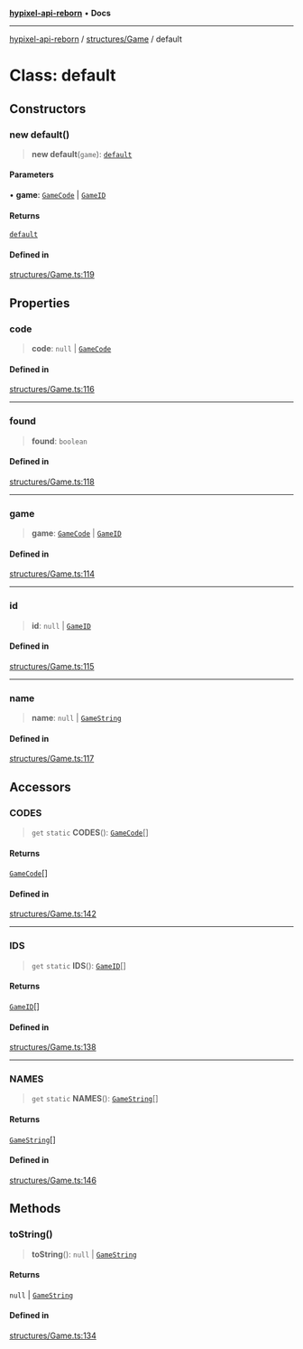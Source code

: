 [**hypixel-api-reborn**](../../../README.md) • **Docs**

***

[hypixel-api-reborn](../../../modules.md) / [structures/Game](../README.md) / default

# Class: default

## Constructors

### new default()

> **new default**(`game`): [`default`](default.md)

#### Parameters

• **game**: [`GameCode`](../type-aliases/GameCode.md) \| [`GameID`](../type-aliases/GameID.md)

#### Returns

[`default`](default.md)

#### Defined in

[structures/Game.ts:119](https://github.com/Kathund/REBORN-docs-TEST/blob/226e7f6a62bb6bca87ef0828ac84e9098d59f860/src/structures/Game.ts#L119)

## Properties

### code

> **code**: `null` \| [`GameCode`](../type-aliases/GameCode.md)

#### Defined in

[structures/Game.ts:116](https://github.com/Kathund/REBORN-docs-TEST/blob/226e7f6a62bb6bca87ef0828ac84e9098d59f860/src/structures/Game.ts#L116)

***

### found

> **found**: `boolean`

#### Defined in

[structures/Game.ts:118](https://github.com/Kathund/REBORN-docs-TEST/blob/226e7f6a62bb6bca87ef0828ac84e9098d59f860/src/structures/Game.ts#L118)

***

### game

> **game**: [`GameCode`](../type-aliases/GameCode.md) \| [`GameID`](../type-aliases/GameID.md)

#### Defined in

[structures/Game.ts:114](https://github.com/Kathund/REBORN-docs-TEST/blob/226e7f6a62bb6bca87ef0828ac84e9098d59f860/src/structures/Game.ts#L114)

***

### id

> **id**: `null` \| [`GameID`](../type-aliases/GameID.md)

#### Defined in

[structures/Game.ts:115](https://github.com/Kathund/REBORN-docs-TEST/blob/226e7f6a62bb6bca87ef0828ac84e9098d59f860/src/structures/Game.ts#L115)

***

### name

> **name**: `null` \| [`GameString`](../type-aliases/GameString.md)

#### Defined in

[structures/Game.ts:117](https://github.com/Kathund/REBORN-docs-TEST/blob/226e7f6a62bb6bca87ef0828ac84e9098d59f860/src/structures/Game.ts#L117)

## Accessors

### CODES

> `get` `static` **CODES**(): [`GameCode`](../type-aliases/GameCode.md)[]

#### Returns

[`GameCode`](../type-aliases/GameCode.md)[]

#### Defined in

[structures/Game.ts:142](https://github.com/Kathund/REBORN-docs-TEST/blob/226e7f6a62bb6bca87ef0828ac84e9098d59f860/src/structures/Game.ts#L142)

***

### IDS

> `get` `static` **IDS**(): [`GameID`](../type-aliases/GameID.md)[]

#### Returns

[`GameID`](../type-aliases/GameID.md)[]

#### Defined in

[structures/Game.ts:138](https://github.com/Kathund/REBORN-docs-TEST/blob/226e7f6a62bb6bca87ef0828ac84e9098d59f860/src/structures/Game.ts#L138)

***

### NAMES

> `get` `static` **NAMES**(): [`GameString`](../type-aliases/GameString.md)[]

#### Returns

[`GameString`](../type-aliases/GameString.md)[]

#### Defined in

[structures/Game.ts:146](https://github.com/Kathund/REBORN-docs-TEST/blob/226e7f6a62bb6bca87ef0828ac84e9098d59f860/src/structures/Game.ts#L146)

## Methods

### toString()

> **toString**(): `null` \| [`GameString`](../type-aliases/GameString.md)

#### Returns

`null` \| [`GameString`](../type-aliases/GameString.md)

#### Defined in

[structures/Game.ts:134](https://github.com/Kathund/REBORN-docs-TEST/blob/226e7f6a62bb6bca87ef0828ac84e9098d59f860/src/structures/Game.ts#L134)
